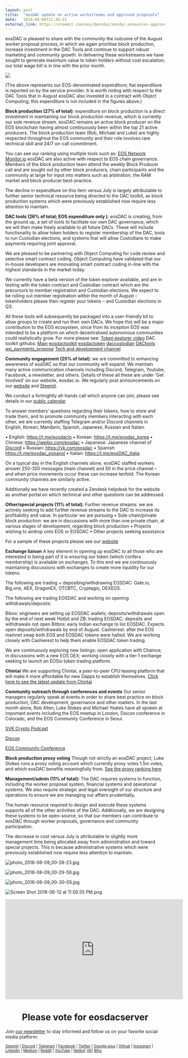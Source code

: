 ```yaml
---
layout: post
title:  "eosDAC update on active workstreams and approved proposals"
date:   2018-08-08T22:36:33
external_link: https://steemit.com/eos/@eosdac/eosdac-announces-approved-worker-proposals-for-august
---
```

eosDAC is pleased to share with the community the outcome of the August worker proposal process, in which we again prioritise block production, increase investment in the DAC Tools and continue to support robust marketing and community growth. In delivering these workstreams we have sought to generate maximum value to token holders without cost escalation; our total wage bill is in line with the prior month.

 ![](https://cdn.steemitimages.com/DQmYMhtCday6GE3KRGmCk75JkTjbspo9oXp9sEgPc6RvJWy/image.png)

(The above represents our EOS-denominated expenditure; fiat expenditure is reported on by the service provider. It is worth noting with respect to the DAC Tools that in August eosDAC also invested in a contract with Object Computing; this expenditure is not included in the figures above.)

**Block production (27% of total)**: expenditure on block production is a direct investment in maintaining our block production revenue, which is currently our sole revenue stream. eosDAC remains an active block producer on the EOS blockchain having almost continuously been within the top 21 active producers. The block production team (Rob, Michael and Luke) are highly respected throughout the EOS community and their role involves rare technical skill and 24/7 on-call commitment.

You can see our ranking using multiple tools such as: [EOS Network Monitor.io](http://eosnetworkmonitor.io/) 
eosDAC are also active with respect to EOS chain governance. Members of the block production team attend the weekly Block Producer call and are sought out by other block producers, chain participants and the community at large for input into matters such as arbitration, the RAM market and block producer best-practice.

The decline in expenditure on this item versus July is largely attributable to further senior technical resource being directed to the DAC toolkit, as block production systems which were previously established now require less attention to maintain.

**DAC tools (26% of total; EOS expenditure only )**:  eosDAC is creating, from the ground up, a set of tools to facilitate our own DAC governance, which we will then make freely available to all future DACs. These will include functionality to allow token holders to register membership of the DAC, tools to run Custodian elections, and systems that will allow Custodians to make payments requiring joint approval. 

We are pleased to be partnering with Object Computing for code review and selective smart contract coding. Object Computing have validated that our in-house developers are innovating smart contract coding in-line with the highest standards in the market today.

We currently have a beta version of the token explorer available, and are in testing with the token contract and Custodian contract which are the precursors to member registration and Custodian elections. We expect to be rolling out member registration within the month of August – tokenholders please then register your tokens – and Custodian elections in Q3.

All these tools will subsequently be packaged into a user-friendly kit to allow groups to create and run their own DACs. We hope this will be a major contribution to the EOS ecosystem, since from its inception EOS was intended to be a platform on which decentralised autonomous communities could realistically grow.
For more please see:
[Token explorer video](https://www.youtube.com/watch?v=B_dM9lkQfNY)
DAC toolkit githubs: [Main](https://github.com/eosdac)
[eosdactoolkit](https://github.com/eosdac/eosdactoolkit/commits/master)
[eosdactoken](https://github.com/eosdac/eosdactoken/commits/master)
[daccustodian](https://github.com/eosdac/daccustodian/commits/master)
[DACtools](https://github.com/eosdac/DACtools/commits/master)
[wp_payments_propose](https://github.com/eosdac/wp_payments_propose/commits/master)
[Tech and development channel](https://discord.gg/B8yDbrN)

**Community engagement (25% of total)**: we are committed to enhancing awareness of eosDAC so that our community will expand. We maintain many active communication channels including Discord, Telegram, Youtube, Facebook, a newsletter, and others. Details of these all these are under ‘Get Involved’ on our website, eosdac.io.
We regularly post announcements on our [website](https://eosdac.io/news/) and [Steemit](https://steemit.com/@eosdac). 

We conduct a fortnightly all-hands call which anyone can join; please see details in our [public calendar](https://calendar.google.com/calendar/embed?src=o2jekei8tqp4vccb13j6gnj7qo%40group.calendar.google.com&ctz=Europe%2FLondon)

To answer members’ questions regarding their tokens, how to store and trade them, and to promote community members interacting with each other, we are currently staffing Telegram and/or Discord channels in English, Korean, Mandarin, Spanish, Japanese, Russian and Italian.  

•	English: https://t.me/eosdacio
•	Korean: https://t.me/eosdac_korea
•	Chinese: https://weibo.com/eosdac 
•	Japanese: Japanese channel of [Discord](https://discord.io/eosdac)
•	Russian: https://vk.com/eosdac
•	Spanish: https://t.me/eosdac_espanol
•	Italian: https://t.me/eosDAC_Italia

On a typical day in the English channels alone, eosDAC staffed workers answer 250-350 messages (main channel) and 50 in the price channel – and when price movements occur these can increase tenfold. The Korean community channels are similarly active.

Additionally we have recently created a Zendesk helpdesk for the website as another portal on which technical and other questions can be addressed.

**Other/special projects (11% of total)**: 
Further revenue streams: we are actively seeking to add further revenue streams to the DAC to increase its profitability and value. In particular we are pursuing
•	Side-chain/private block production: we are in discussions with more than one private chain, at various stages of development, regarding block production
•	Projects wishing to airdrop onto EOS or EOSDAC 
•	Other projects seeking assistance

For a sample of these projects please see our [website](https://eosdac.io/enabling-dacs/)

**Exchange liaison**
A key element in opening up eosDAC to all those who are interested in being part of it is ensuring our token (which confers membership) is available on exchanges. To this end we are continuously maintaining discussions with exchanges to create more liquidity for our tokens.

The following are trading + depositing/withdrawing EOSDAC: Gate.io, Big.one, AEX, DragonEX, OTCBTC, Cryptagio, DEXEOS.

The following are trading EOSDAC and working on opening withdrawals/deposits:

Bibox: engineers are setting up EOSDAC wallets; deposits/withdrawals open by the end of next week
Hotbit and ZB: trading EOSDAC; deposits and withdrawals not open
Bitbns: early Indian exchange to list EOSDAC. Expects open deposits/withdrawals by end of August. 
Cashierest: after the EOS mainnet swap both EOS and EOSDAC tokens were halted. We are working closely with Cashierest to help them enable EOSDAC token trading.

We are continuously exploring new listings: open application with Chaince; in discussions with a new EOS DEX; working closely with a tier-1 exchange seeking to launch an EOSio token trading platform.

**Chintai**
We are supporting Chintai, a peer-to-peer CPU leasing platform that will make it more affordable for new Dapps to establish themselves. [Click here to see the latest update from Chintai](https://medium.com/@davidkalin44/chintai-community-update-2-august-2018-chintai-has-arrived-d6028711459c)

**Community outreach through conferences and events**
Our senior managers regularly speak at events in order to share best practice on block production, DAC development, governance and other matters. In the last month alone, Rob Allen, Luke Stokes and Michael Yeates have all spoken at important events including the EOS meetup in London, Discon conference in Colorado, and the EOS Community Conference in Seoul.

[SVK Crypto Podcast](http://podcast.svkcrypto.com/e/svk-crypto-podcast-184-17072018-live-from-svk-cryptos-eos-event/?utm_source=dlvr.it&utm_medium=twitter)

[Discon](https://steemit.com/discon/@lukestokes/photos-from-my-discon-talk-on-dpos-governance-and-tokenomics)


[EOS  Community Conference](https://photos.google.com/share/AF1QipPxxe3VsF42WIZvJc5x7xV0N_UM9PyYmXu3CAEY2h5N7Ej9Rp-fd_G1cgeEGVsKkw?key=VngwV1M1WW93TThzeFVOZkhDT2JMM3dqeXliOGhB)

**Block production proxy voting**
Though not strictly an eosDAC project, Luke Stokes runs a proxy voting account which currently proxy votes 1.5m votes, and which eosDAC benefits meaningfully from.
[See the proxy ranking here](https://www.alohaeos.com/vote/proxy)

**Management/admin (11% of total):**
The DAC requires systems to function, including the worker proposal system, financial systems and operational systems. We also require strategic and legal oversight of our structure and operations to ensure we are managing our affairs prudentially.

The human resource required to design and execute these systems supports all of the other activities of the DAC. Additionally, we are designing these systems to be open-source, so that our members can contribute to eosDAC through worker proposals, governance and community participation.

The decrease in cost versus July is attributable to slightly more management time being allocated away from administration and toward special projects. This is because administrative systems which were previously established now require less attention to maintain.


![photo_2018-08-09_00-28-23.jpg](https://cdn.steemitimages.com/DQmbrfEW9zk4RYrfUqiuNfk4tP5VsEKvUezmXtP4z7Wsrmd/photo_2018-08-09_00-28-23.jpg)

![photo_2018-08-09_00-29-59.jpg](https://cdn.steemitimages.com/DQmRQVF9xVGVPgNuEeV7ma5GTnB7Y3NXggw76gkXjR2mVs9/photo_2018-08-09_00-29-59.jpg)

 ![photo_2018-08-09_00-30-05.jpg](https://cdn.steemitimages.com/DQmSMB5hnmcbNsWM4eSkuNCUzzhfBeCSJM5oxhfRVCx9Tk7/photo_2018-08-09_00-30-05.jpg)

![Screen Shot 2018-06-12 at 11.00.55 PM.png](https://cdn.steemitimages.com/DQmRQWM3QtQ21wddAMCjbVRhB3rM7L4AGWLY9QpNmkXNLps/Screen%20Shot%202018-06-12%20at%2011.00.55%20PM.png)

<iframe width="560" height="315" src="https://www.youtube.com/embed/PbQpAJOP6iA" frameborder="0" allow="autoplay; encrypted-media" allowfullscreen></iframe>

<center><h1>Please vote for eosdacserver</h1></center>

Join <a href="https://eosdac.io/news/#newsletter">our newsletter</a> to stay informed and follow us on your favorite social media platform:

<sub><a href="https://steemit.com/@eosdac" target="_blank">Steemit</a> | <a href="http://discord.io/eosdac" target="_blank">Discord</a> | <a href="https://t.me/eosdacio" target="_blank">Telegram</a> | <a href="https://facebook.com/eosdac" target="_blank">Facebook</a> | <a href="https://twitter.com/eosdac" target="_blank">Twitter</a> | <a href="https://plus.google.com/+eosdac" target="_blank">Google-plus</a> | <a href="https://github.com/eosdac" target="_blank">Github</a> | <a href="https://instagram.com/eosdac" target="_blank">Instagram</a> | <a href="https://linkedin.com/company/eosdac" target="_blank">Linkedin</a> | <a href="https://medium.com/eosdac" target="_blank">Medium</a> | <a href="https://www.reddit.com/r/EOSDAC/" target="_blank">Reddit</a> | <a href="https://www.youtube.com/eosdac" target="_blank">YouTube</a> | <a href="http://weibo.com/eosdac" target=”_blank”>Weibo</a>| <a href="https://vk.com/eosdac" target="_blank">VK</a>| <a href="https://bihu.com/people/586348" target="_blank">Bihu</a></sub>
